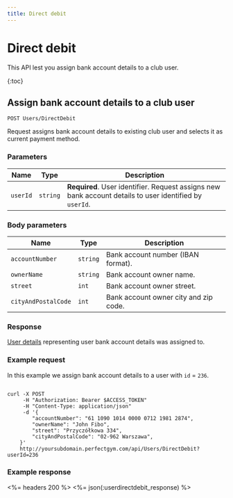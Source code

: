 ```yaml
---
title: Direct debit
---
```


# Direct debit

This API lest you assign bank account details to a club user.

{:toc}


## Assign bank account details to a club user

    POST Users/DirectDebit

Request assigns bank account details to existing club user and selects it as current payment method.


### Parameters

Name  	    | Type       		| Description
------------|-------------------|------------
`userId`    |`string`    		| **Required**. User identifier. Request assigns new bank account details to user identified by `userId`.


### Body parameters

Name     	    	| Type       		| Description
--------------------|-------------------|------------
`accountNumber` 	|`string`    		| Bank account number (IBAN format).
`ownerName`     	|`string`    		| Bank account owner name.
`street`    		|`int`	    		| Bank account owner street.
`cityAndPostalCode` |`int`				| Bank account owner city and zip code.



### Response

[User details][UserDetailsProperties] representing user bank account details was assigned to.


### Example request

In this example we assign bank account details to a user with `id` = `236`.

``` command-line

curl -X POST 
	 -H "Authorization: Bearer $ACCESS_TOKEN" 
	 -H "Content-Type: application/json" 
	 -d '{
	    "accountNumber": "61 1090 1014 0000 0712 1981 2874",
	    "ownerName": "John Fibo",
	    "street": "Przyczółkowa 334",
		"cityAndPostalCode": "02-962 Warszawa",		 
	}' 
	http://yoursubdomain.perfectgym.com/api/Users/DirectDebit?userId=236
```


### Example response

<%= headers 200 %>
<%= json(:userdirectdebit_response) %>



[UserDetailsProperties]: /api/users/userdetails#properties
[Contract]: /appendix/datatypes/contract
